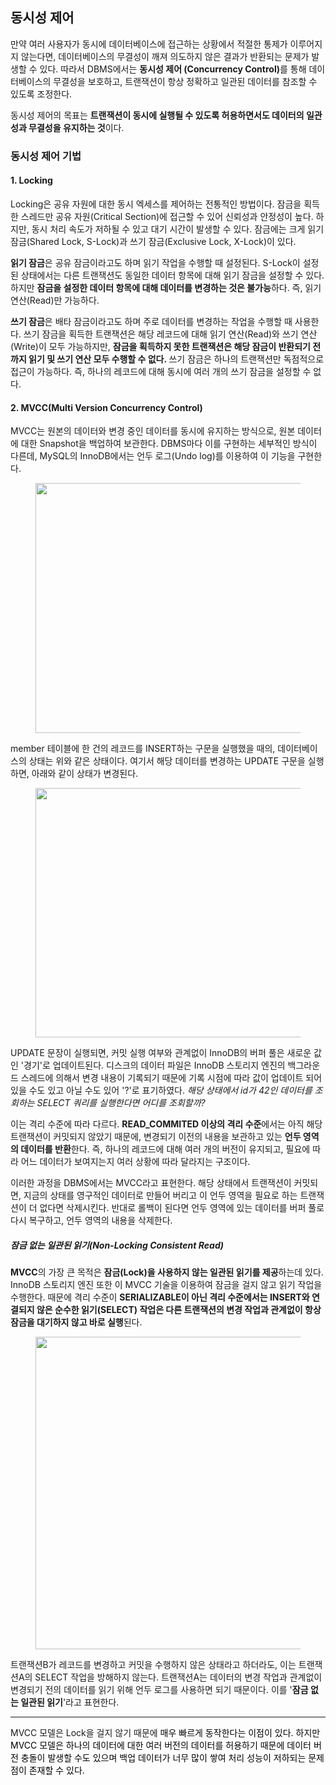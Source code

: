 <h2>동시성 제어</h2>
<p>만약 여러 사용자가 동시에 데이터베이스에 접근하는 상황에서 적절한 통제가 이루어지지 않는다면, 데이터베이스의 무결성이 깨져 의도하지 않은 결과가 반환되는 문제가 발생할 수 있다. 따라서 DBMS에서는 <b>동시성 제어 (Concurrency Control)</b>를 통해 데이터베이스의 무결성을 보호하고, 트랜잭션이 항상 정확하고 일관된 데이터를 참조할 수 있도록 조정한다.</p>
<p>동시성 제어의 목표는 <b>트랜잭션이 동시에 실행될 수 있도록 허용하면서도 데이터의 일관성과 무결성을 유지하는 것</b>이다.</p>
<h3>동시성 제어 기법</h3>
<h4>1. Locking</h4>
<p>Locking은 공유 자원에 대한 동시 엑세스를 제어하는 전통적인 방법이다. 잠금을 획득한 스레드만 공유 자원(Critical Section)에 접근할 수 있어 신뢰성과 안정성이 높다. 하지만, 동시 처리 속도가 저하될 수 있고 대기 시간이 발생할 수 있다. 잠금에는 크게 읽기 잠금(Shared Lock, S-Lock)과 쓰기 잠금(Exclusive Lock, X-Lock)이 있다.</p>
<p><b>읽기 잠금</b>은 공유 잠금이라고도 하며 읽기 작업을 수행할 때 설정된다. S-Lock이 설정된 상태에서는 다른 트랜잭션도 동일한 데이터 항목에 대해 읽기 잠금을 설정할 수 있다. 하지만 <b>잠금을 설정한 데이터 항목에 대해 데이터를 변경하는 것은 불가능</b>하다. 즉, 읽기 연산(Read)만 가능하다.&nbsp;</p>
<p><b>쓰기 잠금</b>은 배타 잠금이라고도 하며 주로 데이터를 변경하는 작업을 수행할 때 사용한다. 쓰기 잠금을 획득한 트랜잭션은 해당 레코드에 대해 읽기 연산(Read)와 쓰기 연산(Write)이 모두 가능하지만, <b>잠금을 획득하지 못한 트랜잭션은 해당 잠금이 반환되기 전까지 읽기 및 쓰기 연산 모두 수행할 수 없다.&nbsp;</b>쓰기 잠금은 하나의 트랜잭션만 독점적으로 접근이 가능하다. 즉, 하나의 레코드에 대해 동시에 여러 개의 쓰기 잠금을 설정할 수 없다.</p>
<h4>2. MVCC(Multi Version Concurrency Control)</h4>
<p>MVCC는 원본의 데이터와 변경 중인 데이터를 동시에 유지하는 방식으로, 원본 데이터에 대한 Snapshot을 백업하여 보관한다. DBMS마다 이를 구현하는 세부적인 방식이 다른데, MySQL의 InnoDB에서는 언두 로그(Undo log)를 이용하여 이 기능을 구현한다.</p>
<p><figure class="imageblock alignCenter"><span><img height="400" src="https://blog.kakaocdn.net/dn/3ztFd/btsM3WcsU5B/MzFuJDPMxKusipgwDe4I9k/img.png" width="600" /></span></figure>
</p>
<p>member 테이블에 한 건의 레코드를 INSERT하는 구문을 실행했을 때의, 데이터베이스의 상태는 위와 같은 상태이다. 여기서 해당 데이터를 변경하는 UPDATE 구문을 실행하면, 아래와 같이 상태가 변경된다.</p>
<p><figure class="imageblock alignCenter"><span><img height="399" src="https://blog.kakaocdn.net/dn/bydybW/btsM3omKl7Q/cKsXyFrduXz4It2nWNvHtk/img.png" width="600" /></span></figure>
</p>
<p>UPDATE 문장이 실행되면, 커밋 실행 여부와 관계없이 InnoDB의 버퍼 풀은 새로운 값인 '경기'로 업데이트된다. 디스크의 데이터 파일은 InnoDB 스토리지 엔진의 백그라운드 스레드에 의해서 변경 내용이 기록되기 때문에 기록 시점에 따라 값이 업데이트 되어 있을 수도 있고 아닐 수도 있어 '?'로 표기하였다. <i>해당 상태에서 id가 42인 데이터를 조회하는 SELECT 쿼리를 실행한다면 어디를 조회할까?</i></p>
<p>이는 격리 수준에 따라 다르다. <b>READ_COMMITED 이상의 격리 수준</b>에서는 아직 해당 트랜잭션이 커밋되지 않았기 때문에, 변경되기 이전의 내용을 보관하고 있는 <b>언두 영역의 데이터를 반환</b>한다. 즉, 하나의 레코드에 대해 여러 개의 버전이 유지되고, 필요에 따라 어느 데이터가 보여지는지 여러 상황에 따라 달라지는 구조이다.</p>
<p>이러한 과정을 DBMS에서는 MVCC라고 표현한다. 해당 상태에서 트랜잭션이 커밋되면, 지금의 상태를 영구적인 데이터로 만들어 버리고 이 언두 영역을 필요로 하는 트랜잭션이 더 없다면 삭제시킨다. 반대로 롤백이 된다면 언두 영역에 있는 데이터를 버퍼 풀로 다시 복구하고, 언두 영역의 내용을 삭제한다.</p>
<h5>잠금 없는 일관된 읽기(Non-Locking Consistent Read)</h5>
<p><b>MVCC</b>의 가장 큰 목적은 <b>잠금(Lock)을 사용하지 않는 일관된 읽기를 제공</b>하는데 있다. InnoDB 스토리지 엔진 또한 이 MVCC 기술을 이용하여 잠금을 걸지 않고 읽기 작업을 수행한다. 때문에 격리 수준이 <b>SERIALIZABLE이 아닌 격리 수준에서는 INSERT와 연결되지 않은 순수한 읽기(SELECT) 작업은 다른 트랜잭션의 변경 작업과 관계없이 항상 잠금을 대기하지 않고 바로 실행</b>된다.</p>
<p><figure class="imageblock alignCenter"><span><img height="500" src="https://blog.kakaocdn.net/dn/b59Vxd/btsM3UTe5BC/iEMqUIJxwWkTyKtfBN3Mak/img.png" width="690" /></span></figure>
</p>
<p>트랜잭션B가 레코드를 변경하고 커밋을 수행하지 않은 상태라고 하더라도, 이는 트랜잭션A의 SELECT 작업을 방해하지 않는다. 트랜잭션A는 데이터의 변경 작업과 관계없이 변경되기 전의 데이터를 읽기 위해 언두 로그를 사용하면 되기 때문이다. 이를 '<b>잠금 없는 일관된 읽기</b>'라고 표현한다.</p>
<hr contenteditable="false" />
<p>MVCC 모델은 Lock을 걸지 않기 때문에 <span style="background-color: #ffffff; color: #000000; text-align: left;">매우 빠르게 동작한다는 이점이 있다. 하지만 MVCC 모델은 하나의 데이터에 대한 여러 버전의 데이터를 허용하기 때문에 데이터 버전 충돌이 발생할 수도 있으며 백업 데이터가 너무 많이 쌓여 처리 성능이 저하되는 문제점이 존재할 수 있다.&nbsp;</span></p>
